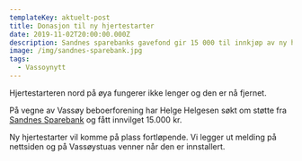 ```yaml
---
templateKey: aktuelt-post
title: Donasjon til ny hjertestarter
date: 2019-11-02T20:00:00.000Z
description: Sandnes sparebanks gavefond gir 15 000 til innkjøp av ny hjertestarter
image: /img/sandnes-sparebank.jpg
tags:
  - Vassoynytt
---
```


Hjertestarteren nord på øya fungerer ikke lenger og den er nå fjernet.

På vegne av Vassøy beboerforening har Helge Helgesen søkt om støtte fra [Sandnes Sparebank](https://sandnes-sparebank.no/gavefond) og fått innvilget 15.000 kr.

Ny hjertestarter vil komme på plass fortløpende. Vi legger ut melding på nettsiden og på Vassøystuas venner når den er innstallert.

